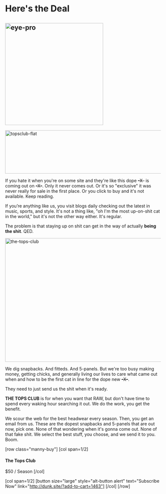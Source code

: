 <h1 class="deal"><span>Here's the Deal</span></h1>

<h2 class="eyeproh2"><img src="http://dunk.site/wp-content/uploads/2014/01/eye-pro.png" alt="eye-pro" width="317" height="330" class="eye-pro size-full wp-image-1560" /></h2>

<img src="http://dunk.site/wp-content/uploads/2014/01/topsclub-flat.png" alt="topsclub-flat" width="760" height="140" class="alignnone topsflat size-full wp-image-1557" />

If you hate it when you're on some site and they're like this dope <del datetime="2014-01-21T15:13:01+00:00">-X-</del> is coming out on <del datetime="2014-01-21T15:12:28+00:00">-X-</del>. Only it never comes out. Or it's so "exclusive" it was never really for sale in the first place. Or you click to buy and it's not available. Keep reading.

If you’re anything like us, you visit blogs daily checking out the latest in music, sports, and style. It's not a thing like, "oh I'm the most up-on-shit cat in the world," but it's not the other way either. It's regular.

The problem is that staying up on shit can get in the way of actually <strong>being the shit</strong>. QED.

<img src="http://dunk.site/wp-content/uploads/2014/01/the-tops-club.jpg" alt="the-tops-club" width="960" height="400" class="alignnone topsclub size-full wp-image-1521" />

We dig snapbacks. And fitteds. And 5-panels. But  we're too busy making money, getting chicks, and generally living our lives to care what came out when and how to be the first cat in line for the dope new <del datetime="2014-01-21T15:15:46+00:00">-X-</del>.

They need to just send us the shit when it's ready.

<strong>THE TOPS CLUB</strong> is for when you want that RAW, but don't have time to spend every waking hour searching it out. We do the work, you get the benefit.

We scour the web for the best headwear every season. Then, you get an email from us. These are the dopest snapbacks and 5-panels that are out now, pick one. None of that wondering when it's gonna come out. None of that fake shit. We select the best stuff, you choose, and we send it to you. Boom.

[row class="manny-buy"]
[col span=1/2]
<h4>The Tops Club</h4>
<span class="price">$50 / Season</span>
[/col]

[col span=1/2]
[button size="large" style="alt-button alert" text="Subscribe Now" link="http://dunk.site/?add-to-cart=1463"]
[/col]
[/row]